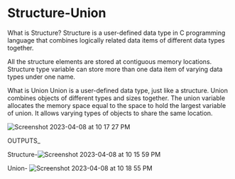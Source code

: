 # Structure-Union
What is Structure?
Structure is a user-defined data type in C programming language that combines logically related data items of different data types together.

All the structure elements are stored at contiguous memory locations. Structure type variable can store more than one data item of varying data types under one name.

What is Union
Union is a user-defined data type, just like a structure. Union combines objects of different types and sizes together. The union variable allocates the memory space equal to the space to hold the largest variable of union. It allows varying types of objects to share the same location.

![Screenshot 2023-04-08 at 10 17 27 PM](https://user-images.githubusercontent.com/91966167/230733164-448f52fa-8029-4db7-8ac8-3c9e9197e624.png)

OUTPUTS_

Structure-![Screenshot 2023-04-08 at 10 15 59 PM](https://user-images.githubusercontent.com/91966167/230733180-b23c641a-0d54-4906-9326-64c1dff68842.png)

Union- ![Screenshot 2023-04-08 at 10 18 55 PM](https://user-images.githubusercontent.com/91966167/230733234-db92df4c-a923-486c-8d92-4a4355faae1c.png)
